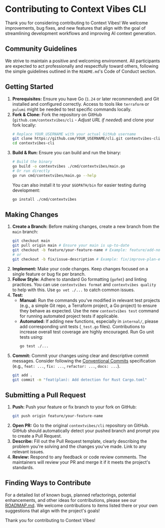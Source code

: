 # Contributing to Context Vibes CLI

Thank you for considering contributing to Context Vibes! We welcome improvements, bug fixes, and new features that align with the goal of streamlining development workflows and improving AI context generation.

## Community Guidelines

We strive to maintain a positive and welcoming environment. All participants are expected to act professionally and respectfully toward others, following the simple guidelines outlined in the `README.md`'s Code of Conduct section.

## Getting Started

1.  **Prerequisites:** Ensure you have Go (`1.24` or later recommended) and Git installed and configured correctly. Access to tools like `terraform` or `pulumi` might be needed to test specific commands locally.
2.  **Fork & Clone:** Fork the repository on GitHub (`github.com/contextvibes/cli` - *Adjust URL if needed*) and clone your fork locally:
    ```bash
    # Replace YOUR_USERNAME with your actual GitHub username
    git clone https://github.com/YOUR_USERNAME/cli.git contextvibes-cli
    cd contextvibes-cli
    ```
3.  **Build & Run:** Ensure you can build and run the binary:
    ```bash
    # Build the binary
    go build -o contextvibes ./cmd/contextvibes/main.go
    # Or run directly
    go run cmd/contextvibes/main.go --help
    ```
    You can also install it to your `$GOPATH/bin` for easier testing during development:
    ```bash
    go install ./cmd/contextvibes
    ```

## Making Changes

1.  **Create a Branch:** Before making changes, create a new branch from the `main` branch:
    ```bash
    git checkout main
    git pull origin main # Ensure your main is up-to-date
    git checkout -b feature/your-feature-name # Example: feature/add-nodejs-support
    # or
    git checkout -b fix/issue-description # Example: fix/improve-plan-error-msg
    ```
2.  **Implement:** Make your code changes. Keep changes focused on a single feature or bug fix per branch.
3.  **Follow Style:** Adhere to standard Go formatting (`gofmt`) and linting practices. You can use `contextvibes format` and `contextvibes quality` to help with this. Use `go vet ./...` to catch common issues.
4.  **Test:**
    *   **Manual:** Run the commands you've modified in relevant test projects (e.g., a simple Git repo, a Terraform project, a Go project) to ensure they behave as expected. Use the new `contextvibes test` command for running automated project tests if applicable.
    *   **Automated:** If adding new functions, especially in `internal/`, please add corresponding unit tests (`_test.go` files). Contributions to increase overall test coverage are highly encouraged. Run Go unit tests using:
        ```bash
        go test ./...
        ```
5.  **Commit:** Commit your changes using clear and descriptive commit messages. Consider following the [Conventional Commits](https://www.conventionalcommits.org/) specification (e.g., `feat: ...`, `fix: ...`, `refactor: ...`, `docs: ...`).
    ```bash
    git add .
    git commit -m "feat(plan): Add detection for Rust Cargo.toml"
    ```

## Submitting a Pull Request

1.  **Push:** Push your feature or fix branch to your fork on GitHub:
    ```bash
    git push origin feature/your-feature-name
    ```
2.  **Open PR:** Go to the original `contextvibes/cli` repository on GitHub. GitHub should automatically detect your pushed branch and prompt you to create a Pull Request.
3.  **Describe:** Fill out the Pull Request template, clearly describing the problem you're solving and the changes you've made. Link to any relevant issues.
4.  **Review:** Respond to any feedback or code review comments. The maintainers will review your PR and merge it if it meets the project's standards.

## Finding Ways to Contribute

For a detailed list of known bugs, planned refactorings, potential enhancements, and other ideas for contributions, please see our [ROADMAP.md](ROADMAP.md). We welcome contributions to items listed there or your own suggestions that align with the project's goals!

Thank you for contributing to Context Vibes!